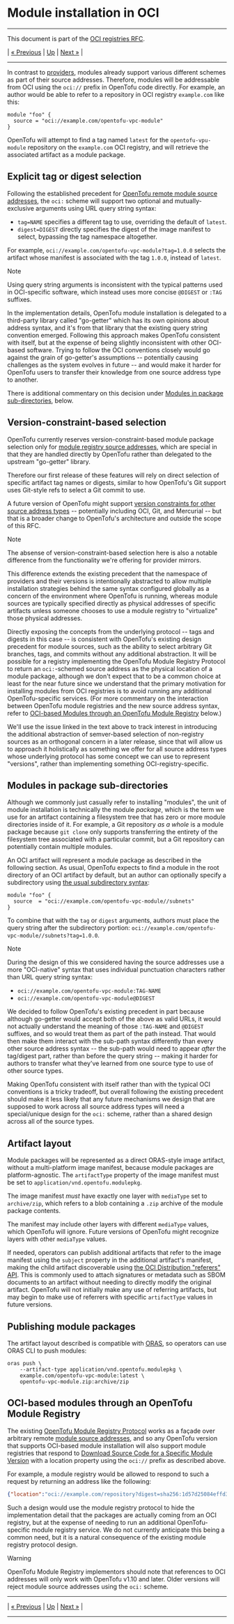 
# Module installation in OCI

---

This document is part of the [OCI registries RFC](../20241206-oci-registries.md).

| [« Previous](4-providers.md) | [Up](../20241206-oci-registries.md) | [Next »](6-authentication.md) |

---

In contrast to [providers](4-providers.md), modules already support various different schemes as part of their source addresses. Therefore, modules will be addressable from OCI using the `oci://` prefix in OpenTofu code directly. For example, an author would be able to refer to a repository in OCI registry `example.com` like this:

```hcl
module "foo" {
  source = "oci://example.com/opentofu-vpc-module"
}
```

OpenTofu will attempt to find a tag named `latest` for the `opentofu-vpu-module` repository on the `example.com` OCI registry, and will retrieve the associated artifact as a module package.

## Explicit tag or digest selection

Following the established precedent for [OpenTofu remote module source addresses](https://opentofu.org/docs/language/modules/sources/), the `oci:` scheme will support two optional and mutually-exclusive arguments using URL query string syntax:

* `tag=NAME` specifies a different tag to use, overriding the default of `latest`.
* `digest=DIGEST` directly specifies the digest of the image manifest to select, bypassing the tag namespace altogether.

For example, `oci://example.com/opentofu-vpc-module?tag=1.0.0` selects the artifact whose manifest is associated with the tag `1.0.0`, instead of `latest`.

> [!NOTE]
> Using query string arguments is inconsistent with the typical patterns used in OCI-specific software, which instead uses more concise `@DIGEST` or `:TAG` suffixes.
>
> In the implementation details, OpenTofu module installation is delegated to a third-party library called "go-getter" which has its own opinions about address syntax, and it's from that library that the existing query string convention emerged. Following this approach makes OpenTofu consistent with itself, but at the expense of being slightly inconsistent with other OCI-based software. Trying to follow the OCI conventions closely would go against the grain of go-getter's assumptions -- potentially causing challenges as the system evolves in future -- and would make it harder for OpenTofu users to transfer their knowledge from one source address type to another.
>
> There is additional commentary on this decision under [Modules in package sub-directories](#modules-in-package-sub-directories), below.

## Version-constraint-based selection

OpenTofu currently reserves version-constraint-based module package selection only for [module registry source addresses](https://opentofu.org/docs/language/modules/sources/#module-registry), which are special in that they are handled directly by OpenTofu rather than delegated to the upstream "go-getter" library.

Therefore our first release of these features will rely on direct selection of specific artifact tag names or digests, similar to how OpenTofu's Git support uses Git-style refs to select a Git commit to use.

A future version of OpenTofu might support [version constraints for other source address types](https://github.com/opentofu/opentofu/issues/2495) -- potentially including OCI, Git, and Mercurial -- but that is a broader change to OpenTofu's architecture and outside the scope of this RFC.

> [!NOTE]
> The absense of version-constraint-based selection here is also a notable difference from the functionality we're offering for provider mirrors.
>
> This difference extends the existing precedent that the namespace of providers and their versions is intentionally abstracted to allow multiple installation strategies behind the same syntax configured globally as a concern of the environment where OpenTofu is running, whereas module sources are typically specified directly as physical addresses of specific artifacts unless someone chooses to use a module registry to "virtualize" those physical addresses.
>
> Directly exposing the concepts from the underlying protocol -- tags and digests in this case -- is consistent with OpenTofu's existing design precedent for module sources, such as the ability to select arbitrary Git branches, tags, and commits without any additional abstraction. It will be possible for a registry implementing the OpenTofu Module Registry Protocol to return an `oci:`-schemed source address as the physical location of a module package, although we don't expect that to be a common choice at least for the near future since we understand that the primary motivation for installing modules from OCI registries is to avoid running any additional OpenTofu-specific services. (For more commentary on the interaction between OpenTofu module registries and the new source address syntax, refer to [OCI-based Modules through an OpenTofu Module Registry](#oci-based-modules-through-an-opentofu-module-registry) below.)
>
> We'll use the issue linked in the text above to track interest in introducing the additional abstraction of semver-based selection of non-registry sources as an orthogonal concern in a later release, since that will allow us to approach it holistically as something we offer for all source address types whose underlying protocol has some concept we can use to represent "versions", rather than implementing something OCI-registry-specific.

## Modules in package sub-directories

Although we commonly just casually refer to installing "modules", the unit of module installation is technically the module _package_, which is the term we use for an artifact containing a filesystem tree that has zero or more module directories inside of it. For example, a Git repository _as a whole_ is a module package because `git clone` only supports transferring the entirety of the filesystem tree associated with a particular commit, but a Git repository can potentially contain multiple modules.

An OCI artifact will represent a module package as described in the following section. As usual, OpenTofu expects to find a module in the root directory of an OCI artifact by default, but an author can optionally specify a subdirectory using [the usual subdirectory syntax](https://opentofu.org/docs/language/modules/sources/#modules-in-package-sub-directories):

```hcl
module "foo" {
  source  = "oci://example.com/opentofu-vpc-module//subnets"
}
```

To combine that with the `tag` or `digest` arguments, authors must place the query string after the subdirectory portion: `oci://example.com/opentofu-vpc-module//subnets?tag=1.0.0`.

> [!NOTE]
>
> During the design of this we considered having the source addresses use a more "OCI-native" syntax that uses individual punctuation characters rather than URL query string syntax:
>
> - `oci://example.com/opentofu-vpc-module:TAG-NAME`
> - `oci://example.com/opentofu-vpc-module@DIGEST`
>
> We decided to follow OpenTofu's existing precedent in part because although go-getter would accept both of the above as valid URLs, it would not actually understand the meaning of those `:TAG-NAME` and `@DIGEST` suffixes, and so would treat them as part of the path instead. That would then make them interact with the sub-path syntax differently than every other source address syntax -- the sub-path would need to appear _after_ the tag/digest part, rather than before the query string -- making it harder for authors to transfer what they've learned from one source type to use of other source types.
>
> Making OpenTofu consistent with itself rather than with the typical OCI conventions is a tricky tradeoff, but overall following the existing precedent should make it less likely that any future mechanisms we design that are supposed to work across all source address types will need a special/unique design for the `oci:` scheme, rather than a shared design across all of the source types.

## Artifact layout

Module packages will be represented as a direct ORAS-style image artifact, without a multi-platform image manifest, because module packages are platform-agnostic. The `artifactType` property of the image manifest must be set to `application/vnd.opentofu.modulepkg`.

The image manifest _must_ have exactly one layer with `mediaType` set to `archive/zip`, which refers to a blob containing a `.zip` archive of the module package contents.

The manifest may include other layers with different `mediaType` values, which OpenTofu will ignore. Future versions of OpenTofu might recognize layers with other `mediaType` values.

If needed, operators can publish additional artifacts that refer to the image manifest using the `subject` property in the additional artifact's manifest, making the child artifact discoverable using [the OCI Distribution "referers" API](https://github.com/opencontainers/distribution-spec/blob/main/spec.md#listing-referrers). This is commonly used to attach signatures or metadata such as SBOM documents to an artifact without needing to directly modify the original artifact. OpenTofu will not initially make any use of referring artifacts, but may begin to make use of referrers with specific `artifactType` values in future versions.

## Publishing module packages

The artifact layout described is compatible with [ORAS](https://oras.land/), so operators can use ORAS CLI to push modules:

```
oras push \
    --artifact-type application/vnd.opentofu.modulepkg \
    example.com/opentofu-vpc-module:latest \
    opentofu-vpc-module.zip:archive/zip
```

## OCI-based modules through an OpenTofu Module Registry

The existing [OpenTofu Module Registry Protocol](https://opentofu.org/docs/internals/module-registry-protocol/) works as a façade over arbitrary remote [module source addresses](https://opentofu.org/docs/language/modules/sources/), and so any OpenTofu version that supports OCI-based module installation will also support module registries that respond to [Download Source Code for a Specific Module Version](https://opentofu.org/docs/internals/module-registry-protocol/#download-source-code-for-a-specific-module-version) with a location property using the `oci://` prefix as described above.

For example, a module registry would be allowed to respond to such a request by returning an address like the following:

```json
{"location":"oci://example.com/repository?digest=sha256:1d57d25084effd3fdfd902eca00020b34b1fb020253b84d7dd471301606015ac"}
```

Such a design would use the module registry protocol to hide the implementation detail that the packages are actually coming from an OCI registry, but at the expense of needing to run an additional OpenTofu-specific module registry service. We do not currently anticipate this being a common need, but it is a natural consequence of the existing module registry protocol design.

> [!WARNING]
> OpenTofu Module Registry implementors should note that references to OCI addresses will only work with OpenTofu v1.10 and later. Older versions will reject module source addresses using the `oci:` scheme.

---

| [« Previous](4-providers.md) | [Up](../20241206-oci-registries.md) | [Next »](6-authentication.md) |

---
